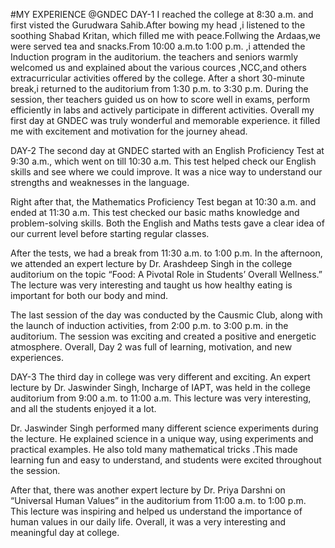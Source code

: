 #MY EXPERIENCE @GNDEC
DAY-1
I reached the college at 8:30 a.m. and first visted the Gurudwara Sahib.After bowing my head ,i listened to the soothing Shabad Kritan, which filled me with peace.Follwing the Ardaas,we were served tea and snacks.From 10:00 a.m.to 1:00 p.m. ,i attended the Induction program in the auditorium. the teachers and seniors warmly welcomed us and explained about the various cources ,NCC,and others extracurricular activities offered by the college. 
After a short 30-minute break,i returned to the auditorium from 1:30 p.m. to 3:30 p.m. During the session, ther teachers guided us on how to score well in exams, perform efficiently in labs and actively participate in different activities. Overall my first day at GNDEC was truly wonderful and memorable experience. it filled me with excitement and motivation for the journey ahead. 

DAY-2 
The second day at GNDEC started with an English Proficiency Test at 9:30 a.m., which went on till 10:30 a.m. This test helped check our English skills and see where we could improve. It was a nice way to understand our strengths and weaknesses in the language.

Right after that, the Mathematics Proficiency Test began at 10:30 a.m. and ended at 11:30 a.m. This test checked our basic maths knowledge and problem-solving skills. Both the English and Maths tests gave a clear idea of our current level before starting regular classes.

After the tests, we had a break from 11:30 a.m. to 1:00 p.m. In the afternoon, we attended an expert lecture by Dr. Arashdeep Singh in the college auditorium on the topic “Food: A Pivotal Role in Students’ Overall Wellness.” The lecture was very interesting and taught us how healthy eating is important for both our body and mind.

The last session of the day was conducted by the Causmic Club, along with the launch of induction activities, from 2:00 p.m. to 3:00 p.m. in the auditorium. The session was exciting and created a positive and energetic atmosphere. Overall, Day 2 was full of learning, motivation, and new experiences.

DAY-3 
The third day in college was very different and exciting. An expert lecture by Dr. Jaswinder Singh, Incharge of IAPT, was held in the college auditorium from 9:00 a.m. to 11:00 a.m. This lecture was very interesting, and all the students enjoyed it a lot.

Dr. Jaswinder Singh performed many different science experiments during the lecture. He explained science in a unique way, using experiments and practical examples. He also told  many mathematical tricks .This made learning fun and easy to understand, and students were excited throughout the session.

After that, there was another expert lecture by Dr. Priya Darshni on “Universal Human Values” in the auditorium from 11:00 a.m. to 1:00 p.m. This lecture was inspiring and helped us understand the importance of human values in our daily life. Overall, it was a very interesting and meaningful day at college.
